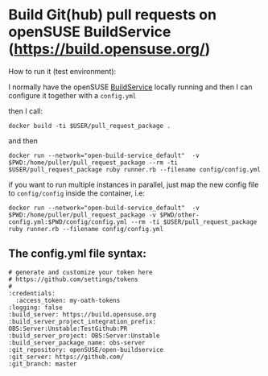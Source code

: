 # Build Git(hub) pull requests on openSUSE BuildService (https://build.opensuse.org/)

How to run it (test environment):

I normally have the openSUSE [BuildService](https://github.com/openSUSE/open-build-service/wiki/Development-Environment-Tips-&-Tricks) locally running and then I can configure it together with a ```config.yml```

then I call:

```
docker build -ti $USER/pull_request_package .
```

and then 

```
docker run --network="open-build-service_default"  -v $PWD:/home/puller/pull_request_package --rm -ti $USER/pull_request_package ruby runner.rb --filename config/config.yml
```

if you want to run multiple instances in parallel, just map the new config file
to ```config/config``` inside the container, i.e:

```
docker run --network="open-build-service_default"  -v $PWD:/home/puller/pull_request_package -v $PWD/other-config.yml:$PWD/config/config.yml --rm -ti $USER/pull_request_package ruby runner.rb --filename config/config.yml
``` 


## The config.yml file syntax:

```
# generate and customize your token here
# https://github.com/settings/tokens
#
:credentials:
  :access_token: my-oath-tokens
:logging: false
:build_server: https://build.opensuse.org
:build_server_project_integration_prefix: OBS:Server:Unstable:TestGithub:PR
:build_server_project: OBS:Server:Unstable
:build_server_package_name: obs-server
:git_repository: openSUSE/open-buildservice
:git_server: https://github.com/
:git_branch: master

```


